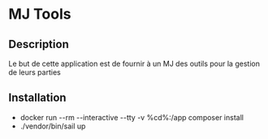 # MJ Tools 

## Description

<p>Le but de cette application est de fournir à un MJ des outils pour la gestion de leurs parties</p>

## Installation 

- docker run --rm --interactive --tty -v %cd%:/app composer install
- ./vendor/bin/sail up
